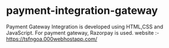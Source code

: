 # payment-integration-gateway
Payment Gateway Integration is developed using HTML,CSS and JavaScript. For payment gateway, Razorpay is used.
website :- https://tsfngoa.000webhostapp.com/

